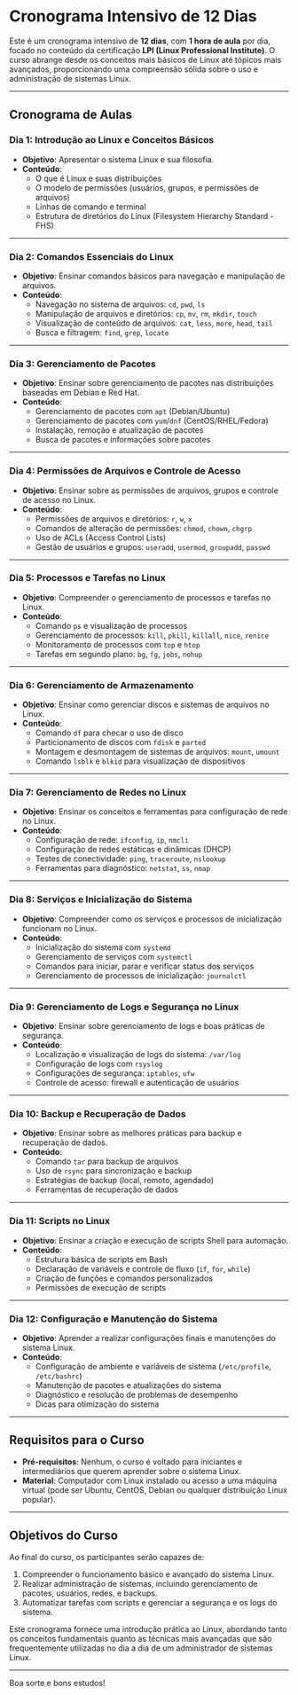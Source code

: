 # Cronograma Intensivo de 12 Dias 


Este é um cronograma intensivo de **12 dias**, com **1 hora de aula** por dia, focado no conteúdo da certificação **LPI (Linux Professional Institute)**. O curso abrange desde os conceitos mais básicos de Linux até tópicos mais avançados, proporcionando uma compreensão sólida sobre o uso e administração de sistemas Linux.

---

## Cronograma de Aulas

### **Dia 1: Introdução ao Linux e Conceitos Básicos**
- **Objetivo**: Apresentar o sistema Linux e sua filosofia.
- **Conteúdo**:
  - O que é Linux e suas distribuições
  - O modelo de permissões (usuários, grupos, e permissões de arquivos)
  - Linhas de comando e terminal
  - Estrutura de diretórios do Linux (Filesystem Hierarchy Standard - FHS)

---

### **Dia 2: Comandos Essenciais do Linux**
- **Objetivo**: Ensinar comandos básicos para navegação e manipulação de arquivos.
- **Conteúdo**:
  - Navegação no sistema de arquivos: `cd`, `pwd`, `ls`
  - Manipulação de arquivos e diretórios: `cp`, `mv`, `rm`, `mkdir`, `touch`
  - Visualização de conteúdo de arquivos: `cat`, `less`, `more`, `head`, `tail`
  - Busca e filtragem: `find`, `grep`, `locate`

---

### **Dia 3: Gerenciamento de Pacotes**
- **Objetivo**: Ensinar sobre gerenciamento de pacotes nas distribuições baseadas em Debian e Red Hat.
- **Conteúdo**:
  - Gerenciamento de pacotes com `apt` (Debian/Ubuntu)
  - Gerenciamento de pacotes com `yum`/`dnf` (CentOS/RHEL/Fedora)
  - Instalação, remoção e atualização de pacotes
  - Busca de pacotes e informações sobre pacotes

---

### **Dia 4: Permissões de Arquivos e Controle de Acesso**
- **Objetivo**: Ensinar sobre as permissões de arquivos, grupos e controle de acesso no Linux.
- **Conteúdo**:
  - Permissões de arquivos e diretórios: `r`, `w`, `x`
  - Comandos de alteração de permissões: `chmod`, `chown`, `chgrp`
  - Uso de ACLs (Access Control Lists)
  - Gestão de usuários e grupos: `useradd`, `usermod`, `groupadd`, `passwd`

---

### **Dia 5: Processos e Tarefas no Linux**
- **Objetivo**: Compreender o gerenciamento de processos e tarefas no Linux.
- **Conteúdo**:
  - Comando `ps` e visualização de processos
  - Gerenciamento de processos: `kill`, `pkill`, `killall`, `nice`, `renice`
  - Monitoramento de processos com `top` e `htop`
  - Tarefas em segundo plano: `bg`, `fg`, `jobs`, `nohup`

---

### **Dia 6: Gerenciamento de Armazenamento**
- **Objetivo**: Ensinar como gerenciar discos e sistemas de arquivos no Linux.
- **Conteúdo**:
  - Comando `df` para checar o uso de disco
  - Particionamento de discos com `fdisk` e `parted`
  - Montagem e desmontagem de sistemas de arquivos: `mount`, `umount`
  - Comando `lsblk` e `blkid` para visualização de dispositivos

---

### **Dia 7: Gerenciamento de Redes no Linux**
- **Objetivo**: Ensinar os conceitos e ferramentas para configuração de rede no Linux.
- **Conteúdo**:
  - Configuração de rede: `ifconfig`, `ip`, `nmcli`
  - Configuração de redes estáticas e dinâmicas (DHCP)
  - Testes de conectividade: `ping`, `traceroute`, `nslookup`
  - Ferramentas para diagnóstico: `netstat`, `ss`, `nmap`

---

### **Dia 8: Serviços e Inicialização do Sistema**
- **Objetivo**: Compreender como os serviços e processos de inicialização funcionam no Linux.
- **Conteúdo**:
  - Inicialização do sistema com `systemd`
  - Gerenciamento de serviços com `systemctl`
  - Comandos para iniciar, parar e verificar status dos serviços
  - Gerenciamento de processos de inicialização: `journalctl`

---

### **Dia 9: Gerenciamento de Logs e Segurança no Linux**
- **Objetivo**: Ensinar sobre gerenciamento de logs e boas práticas de segurança.
- **Conteúdo**:
  - Localização e visualização de logs do sistema: `/var/log`
  - Configuração de logs com `rsyslog`
  - Configurações de segurança: `iptables`, `ufw`
  - Controle de acesso: firewall e autenticação de usuários

---

### **Dia 10: Backup e Recuperação de Dados**
- **Objetivo**: Ensinar sobre as melhores práticas para backup e recuperação de dados.
- **Conteúdo**:
  - Comando `tar` para backup de arquivos
  - Uso de `rsync` para sincronização e backup
  - Estratégias de backup (local, remoto, agendado)
  - Ferramentas de recuperação de dados

---

### **Dia 11: Scripts no Linux**
- **Objetivo**: Ensinar a criação e execução de scripts Shell para automação.
- **Conteúdo**:
  - Estrutura básica de scripts em Bash
  - Declaração de variáveis e controle de fluxo (`if`, `for`, `while`)
  - Criação de funções e comandos personalizados
  - Permissões de execução de scripts

---

### **Dia 12: Configuração e Manutenção do Sistema**
- **Objetivo**: Aprender a realizar configurações finais e manutenções do sistema Linux.
- **Conteúdo**:
  - Configuração de ambiente e variáveis de sistema (`/etc/profile`, `/etc/bashrc`)
  - Manutenção de pacotes e atualizações do sistema
  - Diagnóstico e resolução de problemas de desempenho
  - Dicas para otimização do sistema

---

## Requisitos para o Curso
- **Pré-requisitos**: Nenhum, o curso é voltado para iniciantes e intermediários que querem aprender sobre o sistema Linux.
- **Material**: Computador com Linux instalado ou acesso a uma máquina virtual (pode ser Ubuntu, CentOS, Debian ou qualquer distribuição Linux popular).

---

## Objetivos do Curso
Ao final do curso, os participantes serão capazes de:
1. Compreender o funcionamento básico e avançado do sistema Linux.
2. Realizar administração de sistemas, incluindo gerenciamento de pacotes, usuários, redes, e backups.
3. Automatizar tarefas com scripts e gerenciar a segurança e os logs do sistema.

Este cronograma fornece uma introdução prática ao Linux, abordando tanto os conceitos fundamentais quanto as técnicas mais avançadas que são frequentemente utilizadas no dia a dia de um administrador de sistemas Linux.

---

Boa sorte e bons estudos!
